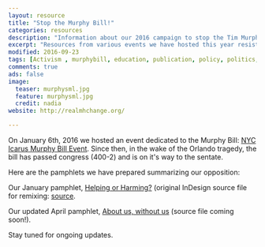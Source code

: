 ```yaml
---
layout: resource
title: "Stop the Murphy Bill!"
categories: resources
description: "Information about our 2016 campaign to stop the Tim Murphy (R) Bill"
excerpt: "Resources from various events we have hosted this year resisting the Murphy Bill"
modified: 2016-09-23
tags: [Activism , murphybill, education, publication, policy, politics, forcedtreatment]
comments: true
ads: false
image:
  teaser: murphysml.jpg
  feature: murphysml.jpg
  credit: nadia
website: http://realmhchange.org/

---
```


On January 6th, 2016 we hosted an event dedicated to the Murphy Bill: [NYC Icarus Murphy Bill Event](http://nycicarus.org/events/murphy-bill/). Since then, in the wake of the Orlando tragedy, the bill has passed congress (400-2) and is on it's way to the sentate.

Here are the pamphlets we have prepared summarizing our opposition:

Our January pamphlet, [Helping or Harming?](http://nycicarus.org/images/2016-01-murphy.pdf) (original InDesign source file for remixing: [source](http://nycicarus.org/images/2016-01-murphy.ai).

Our updated April pamphlet, [About us, without us](http://nycicarus.org/images/2016-07-murphy.pdf) (source file coming soon!).

Stay tuned for ongoing updates.